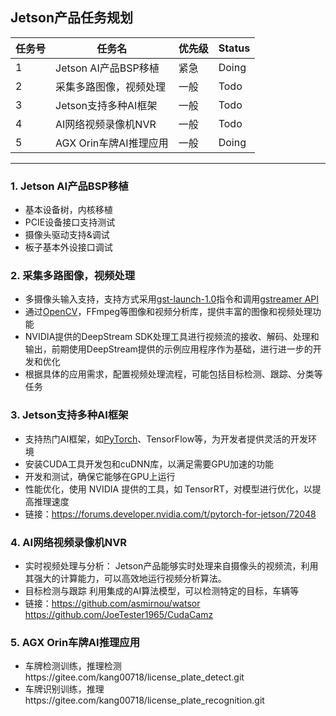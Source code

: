 ﻿## Jetson产品任务规划
| 任务号 |任务名|优先级| Status |
| -- | -- | -- | -- |
|1| Jetson AI产品BSP移植 | 紧急 | Doing | |
|2| 采集多路图像，视频处理 | 一般 | Todo | |
|3| Jetson支持多种AI框架 | 一般 | Todo | |
|4| AI网络视频录像机NVR | 一般 | Todo | |
|5| AGX Orin车牌AI推理应用 | 一般 | Doing | |

---

### 1. Jetson AI产品BSP移植
- 基本设备树，内核移植     
- PCIE设备接口支持测试  
- 摄像头驱动支持&调试
- 板子基本外设接口调试

### 2. 采集多路图像，视频处理
- 多摄像头输入支持，支持方式采用[gst-launch-1.0](./gst-launch-1.0测试录制视频命令集合.md)指令和调用[gstreamer API](./gst-camera-demo/gst-demo.cpp)
- 通过[OpenCV](./opencv-sample-apps-modify/opencv_camera/opencv_gst_camera.cpp)，FFmpeg等图像和视频分析库，提供丰富的图像和视频处理功能
- NVIDIA提供的DeepStream SDK处理工具进行视频流的接收、解码、处理和输出，前期使用DeepStream提供的示例应用程序作为基础，进行进一步的开发和优化
- 根据具体的应用需求，配置视频处理流程，可能包括目标检测、跟踪、分类等任务

### 3. Jetson支持多种AI框架
- 支持热门AI框架，如[PyTorch](./使用PyTorch进行迁移模型学习.md)、TensorFlow等，为开发者提供灵活的开发环境
- 安装CUDA工具开发包和cuDNN库，以满足需要GPU加速的功能
- 开发和测试，确保它能够在GPU上运行
- 性能优化，使用 NVIDIA 提供的工具，如 TensorRT，对模型进行优化，以提高推理速度
- 链接：https://forums.developer.nvidia.com/t/pytorch-for-jetson/72048

### 4. AI网络视频录像机NVR
- 实时视频处理与分析：
	Jetson产品能够实时处理来自摄像头的视频流，利用其强大的计算能力，可以高效地运行视频分析算法。
- 目标检测与跟踪
	利用集成的AI算法模型，可以检测特定的目标，车辆等
- 链接：https://github.com/asmirnou/watsor 
	https://github.com/JoeTester1965/CudaCamz

### 5. AGX Orin车牌AI推理应用
- 车牌检测训练，推理检测https://gitee.com/kang00718/license_plate_detect.git
- 车牌识别训练，推理https://gitee.com/kang00718/license_plate_recognition.git
